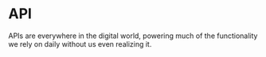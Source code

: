 # API
APIs are everywhere in the digital world, powering much of the functionality we rely on daily without us even realizing it.
